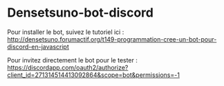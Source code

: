 # Densetsuno-bot-discord

Pour installer le bot, suivez le tutoriel ici : 
http://densetsuno.forumactif.org/t149-programmation-cree-un-bot-pour-discord-en-javascript

Pour invitez directement le bot pour le tester : https://discordapp.com/oauth2/authorize?client_id=271314514413092864&scope=bot&permissions=-1


